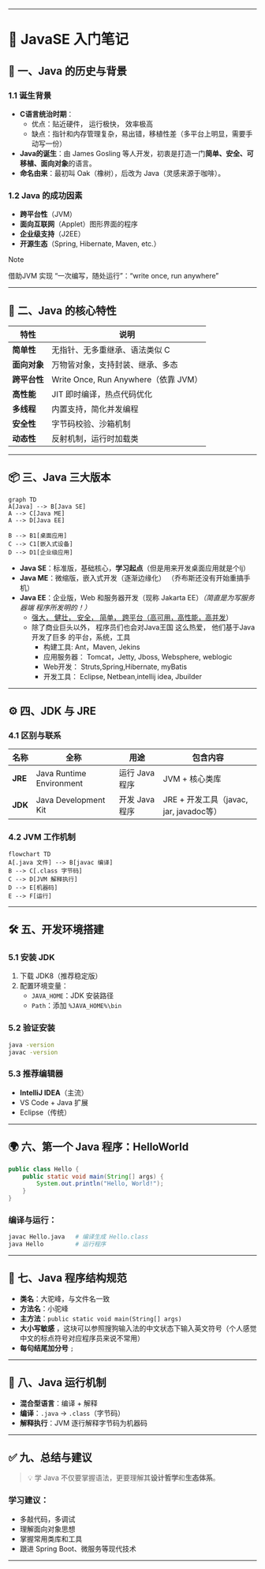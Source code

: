 
---

# 🚀 JavaSE 入门笔记

## 📜 一、Java 的历史与背景

### 1.1 诞生背景
- **C语言统治时期**：
	- 优点：贴近硬件， 运行极快， 效率极高
	- 缺点：指针和内存管理复杂，易出错，移植性差（多平台上明显，需要手动写一份）
- **Java的诞生**：由 James Gosling 等人开发，初衷是打造一门**简单、安全、可移植、面向对象**的语言。
- **命名由来**：最初叫 Oak（橡树），后改为 Java（灵感来源于咖啡）。

### 1.2 Java 的成功因素
- **跨平台性**（JVM）
- **面向互联网**（Applet）图形界面的程序
- **企业级支持**（J2EE）
- **开源生态**（Spring, Hibernate, Maven, etc.）

> [!note]
> 借助JVM 实现 “一次编写，随处运行”：“write once, run anywhere”


---

## 🧠 二、Java 的核心特性

| 特性       | 说明                               |
| -------- | -------------------------------- |
| **简单性**  | 无指针、无多重继承、语法类似 C                 |
| **面向对象** | 万物皆对象，支持封装、继承、多态                 |
| **跨平台性** | Write Once, Run Anywhere（依靠 JVM） |
| **高性能**  | JIT 即时编译，热点代码优化                  |
| **多线程**  | 内置支持，简化并发编程                      |
| **安全性**  | 字节码校验、沙箱机制                       |
| **动态性**  | 反射机制，运行时加载类                      |

---

## 📦 三、Java 三大版本

```mermaid
graph TD
A[Java] --> B[Java SE]
A --> C[Java ME]
A --> D[Java EE]

B --> B1[桌面应用]
C --> C1[嵌入式设备]
D --> D1[企业级应用]
```

- **Java SE**：标准版，基础核心，**学习起点**（但是用来开发桌面应用就是个lj）
- **Java ME**：微缩版，嵌入式开发（逐渐边缘化） （乔布斯还没有开始重搞手机）
- **Java EE**：企业版，Web 和服务器开发（现称 Jakarta EE）*（简直是为写服务器端 程序所发明的！）*
	- <u>强大， 健壮， 安全， 简单， 跨平台（高可用，高性能，高并发</u>）
	- 除了商业巨头以外， 程序员们也会对Java王国 这么热爱， 他们基于Java 开发了巨多 的平台，系统，工具
		-  构建工具: Ant，Maven, Jekins 
		- 应用服务器： Tomcat，Jetty, Jboss, Websphere, weblogic 
		- Web开发： Struts,Spring,Hibernate, myBatis 
		- 开发工具： Eclipse, Netbean,intellij idea, Jbuilder

---

## ⚙️ 四、JDK 与 JRE

### 4.1 区别与联系
| 名称 | 全称 | 用途 | 包含内容 |
|------|------|------|----------|
| **JRE** | Java Runtime Environment | 运行 Java 程序 | JVM + 核心类库 |
| **JDK** | Java Development Kit | 开发 Java 程序 | JRE + 开发工具（javac, jar, javadoc等） |

### 4.2 JVM 工作机制
```mermaid
flowchart TD
A[.java 文件] --> B[javac 编译]
B --> C[.class 字节码]
C --> D[JVM 解释执行]
D --> E[机器码]
E --> F[运行]
```

---

## 🛠️ 五、开发环境搭建

### 5.1 安装 JDK
1. 下载 JDK8（推荐稳定版）
2. 配置环境变量：
   - `JAVA_HOME`：JDK 安装路径
   - `Path`：添加 `%JAVA_HOME%\bin`

### 5.2 验证安装
```bash
java -version
javac -version
```

### 5.3 推荐编辑器
- **IntelliJ IDEA**（主流）
- VS Code + Java 扩展
- Eclipse（传统）

---

## 🌍 六、第一个 Java 程序：HelloWorld

```java
public class Hello {
    public static void main(String[] args) {
        System.out.println("Hello, World!");
    }
}
```

### 编译与运行：
```bash
javac Hello.java   # 编译生成 Hello.class
java Hello         # 运行程序
```

---

## 📘 七、Java 程序结构规范

- **类名**：大驼峰，与文件名一致
- **方法名**：小驼峰
- **主方法**：`public static void main(String[] args)`
- **大小写敏感** ，这块可以参照搜狗输入法的中文状态下输入英文符号（个人感觉中文的标点符号对应程序员来说不常用）
- **每句结尾加分号** `;`

---

## 🧩 八、Java 运行机制

- **混合型语言**：编译 + 解释
- **编译**：`.java` → `.class`（字节码）
- **解释执行**：JVM 逐行解释字节码为机器码

---

## ✅ 九、总结与建议

> 💡 学 Java 不仅要掌握语法，更要理解其**设计哲学**和**生态体系**。

### 学习建议：
- 多敲代码，多调试
- 理解面向对象思想
- 掌握常用类库和工具
- 跟进 Spring Boot、微服务等现代技术

---
